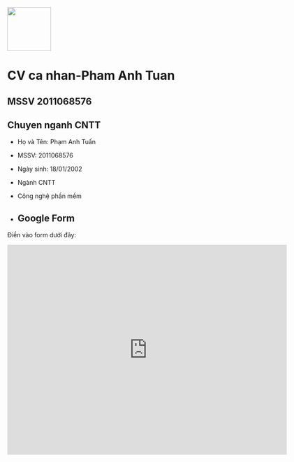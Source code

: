 <img src="https://source.unsplash.com/K4mSJ7kc0As/600x800" alt="" style="width: 100; height: 100; display: flex; justify-content: center; align-items: center;">

# CV ca nhan-Pham Anh Tuan
## MSSV 2011068576
## Chuyen nganh CNTT
* Họ và Tên: Phạm Anh Tuấn
* MSSV: 2011068576
* Ngày sinh: 18/01/2002
* Ngành CNTT
* Công nghệ phần mềm

* ## Google Form

Điền vào form dưới đây:

<iframe src="https://docs.google.com/forms/d/e/1FAIpQLSf9vT0V_YcYQ_jYQ/viewform?embedded=true" width="640" height="480" frameborder="0" marginheight="0" marginwidth="0">Loading...</iframe>
